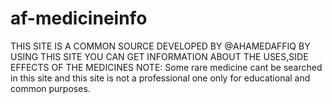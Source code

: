 # af-medicineinfo
THIS SITE IS A COMMON SOURCE DEVELOPED BY @AHAMEDAFFIQ 
BY USING THIS SITE YOU CAN GET INFORMATION ABOUT THE USES,SIDE EFFECTS OF THE MEDICINES
NOTE:
Some rare medicine cant be searched in this site and this site is not a professional one
only for educational and common purposes.
